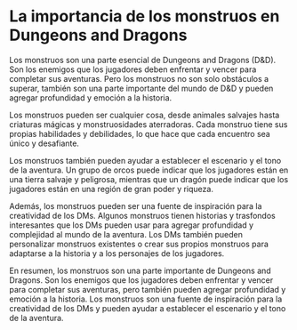 # La importancia de los monstruos en Dungeons and Dragons

Los monstruos son una parte esencial de Dungeons and Dragons (D&D). Son los enemigos que los jugadores deben enfrentar y vencer para completar sus aventuras. Pero los monstruos no son solo obstáculos a superar, también son una parte importante del mundo de D&D y pueden agregar profundidad y emoción a la historia.

Los monstruos pueden ser cualquier cosa, desde animales salvajes hasta criaturas mágicas y monstruosidades aterradoras. Cada monstruo tiene sus propias habilidades y debilidades, lo que hace que cada encuentro sea único y desafiante.

Los monstruos también pueden ayudar a establecer el escenario y el tono de la aventura. Un grupo de orcos puede indicar que los jugadores están en una tierra salvaje y peligrosa, mientras que un dragón puede indicar que los jugadores están en una región de gran poder y riqueza.

Además, los monstruos pueden ser una fuente de inspiración para la creatividad de los DMs. Algunos monstruos tienen historias y trasfondos interesantes que los DMs pueden usar para agregar profundidad y complejidad al mundo de la aventura. Los DMs también pueden personalizar monstruos existentes o crear sus propios monstruos para adaptarse a la historia y a los personajes de los jugadores.

En resumen, los monstruos son una parte importante de Dungeons and Dragons. Son los enemigos que los jugadores deben enfrentar y vencer para completar sus aventuras, pero también pueden agregar profundidad y emoción a la historia. Los monstruos son una fuente de inspiración para la creatividad de los DMs y pueden ayudar a establecer el escenario y el tono de la aventura.